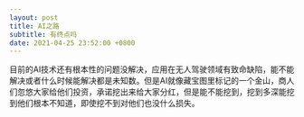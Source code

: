 ```yaml
---
layout: post
title: AI之路
subtitle: 有终点吗
date: 2021-04-25 23:52:00 +0800
---
```

目前的AI技术还有根本性的问题没解决，应用在无人驾驶领域有致命缺陷，能不能解决或者什么时候能解决都是未知数。但是AI就像藏宝图里标记的一个金山，商人们忽悠大家给他们投资，承诺挖出来给大家分红，但是能不能挖到，挖到多深能挖到他们根本不知道，即使挖不到对他们也没什么损失。